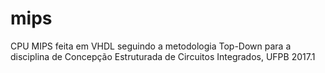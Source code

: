 # mips
CPU MIPS feita em VHDL seguindo a metodologia Top-Down para a disciplina de Concepção Estruturada de Circuitos Integrados, UFPB 2017.1
